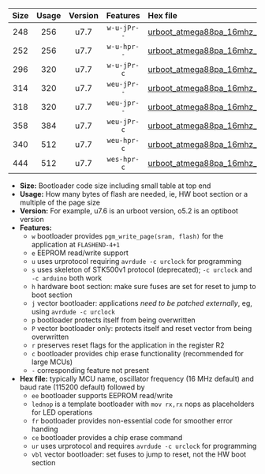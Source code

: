 |Size|Usage|Version|Features|Hex file|
|:-:|:-:|:-:|:-:|:--|
|248|256|u7.7|`w-u-jPr--`|[urboot_atmega88pa_16mhz_115200bps_lednop_ur_vbl.hex](https://raw.githubusercontent.com/stefanrueger/urboot.hex/main/mcus/atmega88pa/fcpu_16mhz/115200_bps/urboot_atmega88pa_16mhz_115200bps_lednop_ur_vbl.hex)|
|252|256|u7.7|`w-u-hpr--`|[urboot_atmega88pa_16mhz_115200bps_lednop_fr_ur.hex](https://raw.githubusercontent.com/stefanrueger/urboot.hex/main/mcus/atmega88pa/fcpu_16mhz/115200_bps/urboot_atmega88pa_16mhz_115200bps_lednop_fr_ur.hex)|
|296|320|u7.7|`w-u-jPr-c`|[urboot_atmega88pa_16mhz_115200bps_lednop_fr_ce_ur_vbl.hex](https://raw.githubusercontent.com/stefanrueger/urboot.hex/main/mcus/atmega88pa/fcpu_16mhz/115200_bps/urboot_atmega88pa_16mhz_115200bps_lednop_fr_ce_ur_vbl.hex)|
|314|320|u7.7|`weu-jPr--`|[urboot_atmega88pa_16mhz_115200bps_ee_lednop_ur_vbl.hex](https://raw.githubusercontent.com/stefanrueger/urboot.hex/main/mcus/atmega88pa/fcpu_16mhz/115200_bps/urboot_atmega88pa_16mhz_115200bps_ee_lednop_ur_vbl.hex)|
|318|320|u7.7|`weu-jpr--`|[urboot_atmega88pa_16mhz_115200bps_ee_lednop_fr_ur_vbl.hex](https://raw.githubusercontent.com/stefanrueger/urboot.hex/main/mcus/atmega88pa/fcpu_16mhz/115200_bps/urboot_atmega88pa_16mhz_115200bps_ee_lednop_fr_ur_vbl.hex)|
|358|384|u7.7|`weu-jPr-c`|[urboot_atmega88pa_16mhz_115200bps_ee_lednop_fr_ce_ur_vbl.hex](https://raw.githubusercontent.com/stefanrueger/urboot.hex/main/mcus/atmega88pa/fcpu_16mhz/115200_bps/urboot_atmega88pa_16mhz_115200bps_ee_lednop_fr_ce_ur_vbl.hex)|
|340|512|u7.7|`weu-hpr-c`|[urboot_atmega88pa_16mhz_115200bps_ee_lednop_fr_ce_ur.hex](https://raw.githubusercontent.com/stefanrueger/urboot.hex/main/mcus/atmega88pa/fcpu_16mhz/115200_bps/urboot_atmega88pa_16mhz_115200bps_ee_lednop_fr_ce_ur.hex)|
|444|512|u7.7|`wes-hpr-c`|[urboot_atmega88pa_16mhz_115200bps_ee_lednop_fr_ce.hex](https://raw.githubusercontent.com/stefanrueger/urboot.hex/main/mcus/atmega88pa/fcpu_16mhz/115200_bps/urboot_atmega88pa_16mhz_115200bps_ee_lednop_fr_ce.hex)|

- **Size:** Bootloader code size including small table at top end
- **Usage:** How many bytes of flash are needed, ie, HW boot section or a multiple of the page size
- **Version:** For example, u7.6 is an urboot version, o5.2 is an optiboot version
- **Features:**
  + `w` bootloader provides `pgm_write_page(sram, flash)` for the application at `FLASHEND-4+1`
  + `e` EEPROM read/write support
  + `u` uses urprotocol requiring `avrdude -c urclock` for programming
  + `s` uses skeleton of STK500v1 protocol (deprecated); `-c urclock` and `-c arduino` both work
  + `h` hardware boot section: make sure fuses are set for reset to jump to boot section
  + `j` vector bootloader: applications *need to be patched externally*, eg, using `avrdude -c urclock`
  + `p` bootloader protects itself from being overwritten
  + `P` vector bootloader only: protects itself and reset vector from being overwritten
  + `r` preserves reset flags for the application in the register R2
  + `c` bootloader provides chip erase functionality (recommended for large MCUs)
  + `-` corresponding feature not present
- **Hex file:** typically MCU name, oscillator frequency (16 MHz default) and baud rate (115200 default) followed by
  + `ee` bootloader supports EEPROM read/write
  + `lednop` is a template bootloader with `mov rx,rx` nops as placeholders for LED operations
  + `fr` bootloader provides non-essential code for smoother error handing
  + `ce` bootloader provides a chip erase command
  + `ur` uses urprotocol and requires `avrdude -c urclock` for programming
  + `vbl` vector bootloader: set fuses to jump to reset, not the HW boot section
